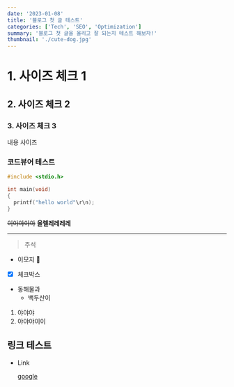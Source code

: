 ```yaml
---
date: '2023-01-08'
title: '블로그 첫 글 테스트'
categories: ['Tech', 'SEO', 'Optimization']
summary: '블로그 첫 글을 올리고 잘 되는지 테스트 해보자!'
thumbnail: './cute-dog.jpg'
---
```


# 1. 사이즈 체크 1

## 2. 사이즈 체크 2

### 3. 사이즈 체크 3

내용 사이즈

### 코드뷰어 테스트

```c
#include <stdio.h>

int main(void)
{
  printf("hello world"\r\n);
}
```

~~이야야야야~~
**올렐레레레레**

---

> 주석

- 이모지 👋

- [x] 체크박스

- 동해물과
  - 백두산이

1. 야야야
2. 야야야이이

## 링크 테스트

- Link

  [google](https://google.com/)
